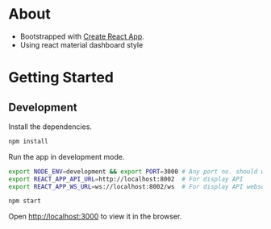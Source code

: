 # About

- Bootstrapped with [Create React App](https://github.com/facebook/create-react-app).
- Using react material dashboard style

# Getting Started

## Development

Install the dependencies.

```bash
npm install
```

Run the app in development mode.

```bash
export NODE_ENV=development && export PORT=3000 # Any port no. should work
export REACT_APP_API_URL=http://localhost:8002  # For display API
export REACT_APP_WS_URL=ws://localhost:8002/ws  # For display API websocket

npm start
```

Open [http://localhost:3000](http://localhost:3000) to view it in the browser.
